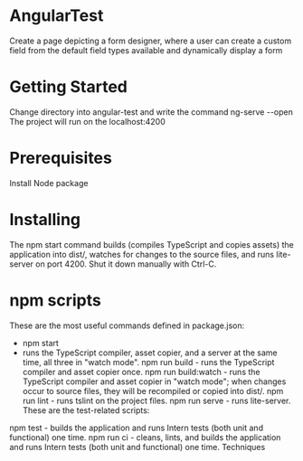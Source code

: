 # AngularTest

Create a page depicting a form designer, where a user can create a custom field from the default field types available and dynamically display a form

# Getting Started

Change directory into angular-test and write the command ng-serve --open
The project will run on the localhost:4200

# Prerequisites

Install Node package 

# Installing

The npm start command builds (compiles TypeScript and copies assets) the application into dist/, watches for changes to the source files, and runs lite-server on port 4200.
Shut it down manually with Ctrl-C.

# npm scripts

These are the most useful commands defined in package.json:

 - npm start
 - runs the TypeScript compiler, asset copier, and a server at the same time, all three in "watch mode".
npm run build - runs the TypeScript compiler and asset copier once.
npm run build:watch - runs the TypeScript compiler and asset copier in "watch mode"; when changes occur to source files, they will be recompiled or copied into dist/.
npm run lint - runs tslint on the project files.
npm run serve - runs lite-server.
These are the test-related scripts:

npm test - builds the application and runs Intern tests (both unit and functional) one time.
npm run ci - cleans, lints, and builds the application and runs Intern tests (both unit and functional) one time.
Techniques



